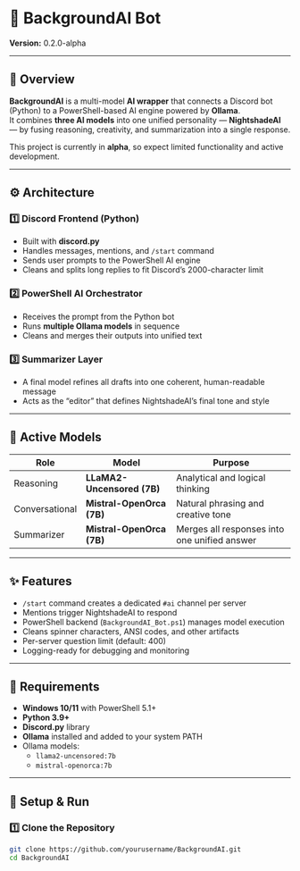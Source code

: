# 🤖 BackgroundAI Bot  
**Version:** 0.2.0-alpha  

---

## 🧩 Overview
**BackgroundAI** is a multi-model **AI wrapper** that connects a Discord bot (Python) to a PowerShell-based AI engine powered by **Ollama**.  
It combines **three AI models** into one unified personality — **NightshadeAI** — by fusing reasoning, creativity, and summarization into a single response.

This project is currently in **alpha**, so expect limited functionality and active development.

---

## ⚙️ Architecture

### 1️⃣ Discord Frontend (Python)
- Built with **discord.py**  
- Handles messages, mentions, and `/start` command  
- Sends user prompts to the PowerShell AI engine  
- Cleans and splits long replies to fit Discord’s 2000-character limit  

### 2️⃣ PowerShell AI Orchestrator
- Receives the prompt from the Python bot  
- Runs **multiple Ollama models** in sequence  
- Cleans and merges their outputs into unified text  

### 3️⃣ Summarizer Layer
- A final model refines all drafts into one coherent, human-readable message  
- Acts as the “editor” that defines NightshadeAI’s final tone and style  

---

## 🧠 Active Models
| Role | Model | Purpose |
|------|--------|----------|
| Reasoning | **LLaMA2-Uncensored (7B)** | Analytical and logical thinking |
| Conversational | **Mistral-OpenOrca (7B)** | Natural phrasing and creative tone |
| Summarizer | **Mistral-OpenOrca (7B)** | Merges all responses into one unified answer |

---

## ✨ Features
- `/start` command creates a dedicated `#ai` channel per server  
- Mentions trigger NightshadeAI to respond  
- PowerShell backend (`BackgroundAI_Bot.ps1`) manages model execution  
- Cleans spinner characters, ANSI codes, and other artifacts  
- Per-server question limit (default: 400)  
- Logging-ready for debugging and monitoring  

---

## 🧰 Requirements
- **Windows 10/11** with PowerShell 5.1+  
- **Python 3.9+**  
- **Discord.py** library  
- **Ollama** installed and added to your system PATH  
- Ollama models:
  - `llama2-uncensored:7b`
  - `mistral-openorca:7b`

---

## 🚀 Setup & Run

### 1️⃣ Clone the Repository
```bash
git clone https://github.com/yourusername/BackgroundAI.git
cd BackgroundAI
